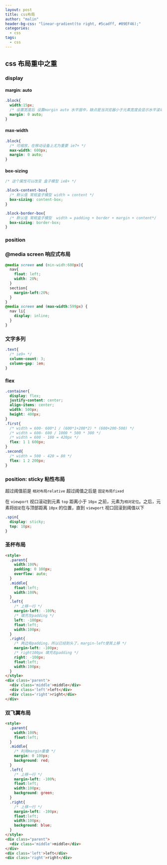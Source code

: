 ```yaml
---
layout: post
title: css布局
author: "malin"
header-bg-css: "linear-gradient(to right, #5cadff, #09EF46);"
categories:
  - css
tags:
  - css
---
```


## css 布局重中之重

### display
#### margin: auto

```css
.block{
  width:15px;
  /* 设置宽度后 设置margin auto 水平居中，缺点是当浏览器小于元素宽度会显示水平滚动条 */
  margin: 0 auto;
}
```

<!--more-->
#### max-width

```css
.block{
  /* 可缩放，在移动设备上尤为重要 ie7+ */
  max-width: 600px;
  margin: 0 auto;
}
```

#### box-sizing

```css
/* 这个属性可以改变 盒子模型 ie8+ */

.block-content-box{
  /* 默认值 常规盒子模型 width = content */
  box-sizing: content-box;
}

.block-border-box{
  /* 默认值 常规盒子模型  width = padding + border + margin + content*/
  box-sizing: border-box;
}
```

### position


### @media screen 响应式布局

```css
@media screen and (min-widh:600px){
  nav{
    float: left;
    width: 20%;
  }
  section{
    margin-left:20%;
  }
}
@media screen and (max-width:599px) {
  nav li{
    display: inline;
  }
}
```

### 文字多列

```css
.text{
  /* ie9+ */
  column-count: 3;
  column-gap: 1em;
}
```

### flex

```css
.container{
  display: flex;
  justify-content: center;
  align-items: center;
  width: 500px;
  height: 400px;
}
.first{
  /* width = 600- 600*1 / (600*1+200*2) * (600+200-500) */
  /* width = 600- 600 / 1000 * 500 * 300 */
  /* width = 600 - 180 = 420px */
  flex: 1 1 600px;
}
.second{
  /* width = 500 - 420 = 80 */
  flex: 1 2 200px;
}
```

### position: sticky 粘性布局

超过阈值前是 `相对布局relative`  超过阈值之后是 `固定布局fixed`  

在 `viewport` 视口滚动到元素 `top` 距离小于 `10px` 之前，元素为`相对定位`。之后，元素将`固定`在与顶部距离 `10px` 的位置，直到 `viewport` 视口回滚到阈值以下  

```css
.spin{
  display: sticky;
  top: 10px;
}
```

### 圣杯布局

```html
<style>
  .parent{
    width:100%;
    padding: 0 100px;
    overflow: auto;
  }
  .middle{
    float:left;
    width:100%;
  }
  .left{
    /* 上移一行 */
    margin-left: -100%;
    /* 填充左padding */
    left: -100px;
    float:left;
    width:100px;
  }
  .right{
    /* 两边有padding，所以已经到头了，margin-left使其上移 */
    margin-left: -100px;
    /* right100px 填充右padding */
    right: -100px;
    float:left;
    width:100px;
  }
</style>
<div class='parent'>
  <div class='middle'>middle</div>
  <div class='left'>left</div>
  <div class='right'>right</div>
</div>
```

### 双飞翼布局

```html
<style>
  .parent{
    width:100%;
    float:left;
  }
  .middle{
    /* 利用margin重叠 */
    margin: 0 100px;
    background: red;
  }
  .left{
    /* 上移一行 */
    margin-left: -100%;
    float:left;
    width:100px;
    background: green;
  }
  .right{
    /* 上移一行 */
    margin-left: -100px;
    float:left;
    width:100px;
    background: blue;
  }
</style>
<div class="parent">
  <div class='middle'>middle</div>
</div>
<div class='left'>left</div>
<div class='right'>right</div>
```